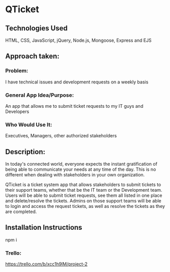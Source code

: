 # QTicket

## Technologies Used
HTML, CSS, JavaScript, jQuery, Node.js, Mongoose, Express and EJS

## Approach taken:
### Problem: 
I have technical issues and development requests on a weekly basis
### General App Idea/Purpose: 
An app that allows me to submit ticket requests to my IT guys and Developers
### Who Would Use It: 
Executives, Managers, other authorized stakeholders 

## Description:
In today's connected world, everyone expects the instant gratification of being able to communicate your needs at any time of the day. This is no different when dealing with stakeholders in your own organization.

QTicket is a ticket system app that allows stakeholders to submit tickets to their support teams, whether that be the IT team or the Development team. Users will be able to submit ticket requests, see them all listed in one place and delete/resolve the tickets. Admins on those support teams will be able to login and access the request tickets, as well as resolve the tickets as they are completed.

## Installation Instructions
npm i

### Trello:
https://trello.com/b/xcc1h9lM/project-2

